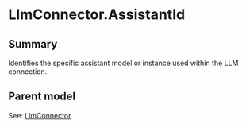 # LlmConnector.AssistantId

## Summary

Identifies the specific assistant model or instance used within the LLM connection.

## Parent model

See: [LlmConnector](LlmConnector.md)